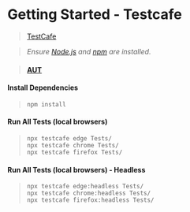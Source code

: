 # **Getting Started - Testcafe**
>[TestCafe](https://testcafe.io/)<br />

>*Ensure [Node.js](https://nodejs.org/en/) and [npm](https://www.npmjs.com/) are installed.*

>#### **[AUT](http://devexpress.github.io/testcafe/example)**

#### Install Dependencies
>```
>npm install
>````

#### Run All Tests (local browsers)
>````
>npx testcafe edge Tests/
>npx testcafe chrome Tests/
>npx testcafe firefox Tests/
>````

#### Run All Tests (local browsers) - Headless
>````
>npx testcafe edge:headless Tests/
>npx testcafe chrome:headless Tests/
>npx testcafe firefox:headless Tests/
>````